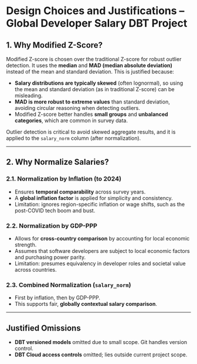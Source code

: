 # Design Choices and Justifications – Global Developer Salary DBT Project

## 1. Why Modified Z-Score?

Modified Z-score is chosen over the traditional Z-score for robust outlier detection. It uses the **median** and **MAD (median absolute deviation)** instead of the mean and standard deviation. This is justified because:

* **Salary distributions are typically skewed** (often lognormal), so using the mean and standard deviation (as in traditional Z-score) can be misleading.
* **MAD is more robust to extreme values** than standard deviation, avoiding circular reasoning when detecting outliers.
* Modified Z-score better handles **small groups** and **unbalanced categories**, which are common in survey data.

Outlier detection is critical to avoid skewed aggregate results, and it is applied to the `salary_norm` column (after normalization).

---

## 2. Why Normalize Salaries?

### 2.1. Normalization by Inflation (to 2024)

* Ensures **temporal comparability** across survey years.
* A **global inflation factor** is applied for simplicity and consistency.
* Limitation: ignores region-specific inflation or wage shifts, such as the post-COVID tech boom and bust.

### 2.2. Normalization by GDP-PPP

* Allows for **cross-country comparison** by accounting for local economic strength.
* Assumes that software developers are subject to local economic factors and purchasing power parity.
* Limitation: presumes equivalency in developer roles and societal value across countries.

### 2.3. Combined Normalization (`salary_norm`)

* First by inflation, then by GDP-PPP.
* This supports fair, **globally contextual salary comparison**.

---

## Justified Omissions

* **DBT versioned models** omitted due to small scope. Git handles version control.
* **DBT Cloud access controls** omitted; lies outside current project scope.
